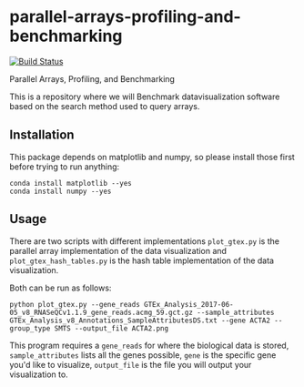 # parallel-arrays-profiling-and-benchmarking

[![Build Status](https://travis-ci.com/cu-swe4s-fall-2019/parallel-arrays-profiling-and-benchmarking-tlfobe.svg?branch=master)](https://travis-ci.com/cu-swe4s-fall-2019/parallel-arrays-profiling-and-benchmarking-tlfobe)

Parallel Arrays, Profiling, and Benchmarking

This is a repository where we will Benchmark datavisualization software based on the search method used to query arrays.

## Installation
This package depends on matplotlib and numpy, so please install those first before trying to run anything:

```
conda install matplotlib --yes
conda install numpy --yes
```

## Usage

There are two scripts with different implementations `plot_gtex.py` is the parallel array implementation of the data visualization and `plot_gtex_hash_tables.py` is the hash table implementation of the data visualization.

Both can be run as follows:

```
python plot_gtex.py --gene_reads GTEx_Analysis_2017-06-05_v8_RNASeQCv1.1.9_gene_reads.acmg_59.gct.gz --sample_attributes GTEx_Analysis_v8_Annotations_SampleAttributesDS.txt --gene ACTA2 --group_type SMTS --output_file ACTA2.png
```
This program requires a `gene_reads` for where the biological data is stored, `sample_attributes` lists all the genes possible, `gene` is the specific gene you'd like to visualize, `output_file` is the file you will output your visualization to.

